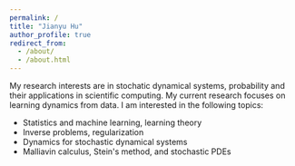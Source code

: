 ```yaml
---
permalink: /
title: "Jianyu Hu"
author_profile: true
redirect_from: 
  - /about/
  - /about.html
---
```




My research interests are in stochatic dynamical systems, probability and their applications in scientific computing. My current research focuses on learning dynamics from data. I am interested in the following topics:

* Statistics and machine learning, learning theory
* Inverse problems, regularization
* Dynamics for stochastic dynamical systems
* Malliavin calculus, Stein's method, and stochastic PDEs
